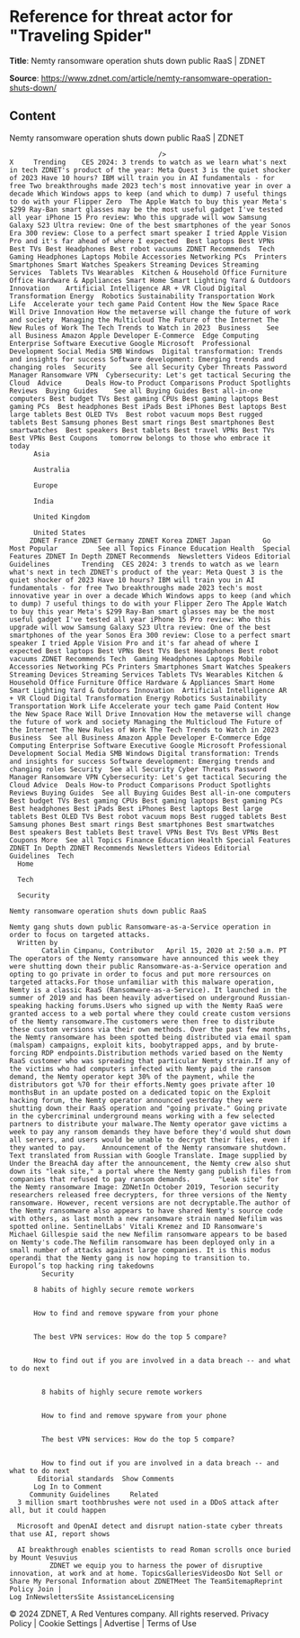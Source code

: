 # Reference for threat actor for "Traveling Spider"

**Title**: Nemty ransomware operation shuts down public RaaS | ZDNET

**Source**: https://www.zdnet.com/article/nemty-ransomware-operation-shuts-down/

## Content




Nemty ransomware operation shuts down public RaaS | ZDNET


                                         />                                                                                                                                                                                                     X     Trending    CES 2024: 3 trends to watch as we learn what's next in tech ZDNET's product of the year: Meta Quest 3 is the quiet shocker of 2023 Have 10 hours? IBM will train you in AI fundamentals - for free Two breakthroughs made 2023 tech's most innovative year in over a decade Which Windows apps to keep (and which to dump) 7 useful things to do with your Flipper Zero  The Apple Watch to buy this year Meta's $299 Ray-Ban smart glasses may be the most useful gadget I've tested all year iPhone 15 Pro review: Who this upgrade will wow Samsung Galaxy S23 Ultra review: One of the best smartphones of the year Sonos Era 300 review: Close to a perfect smart speaker I tried Apple Vision Pro and it's far ahead of where I expected  Best laptops Best VPNs Best TVs Best Headphones Best robot vacuums ZDNET Recommends  Tech    Gaming Headphones Laptops Mobile Accessories Networking PCs  Printers Smartphones Smart Watches Speakers Streaming Devices Streaming Services  Tablets TVs Wearables  Kitchen & Household Office Furniture Office Hardware & Appliances Smart Home Smart Lighting Yard & Outdoors  Innovation    Artificial Intelligence AR + VR Cloud Digital Transformation Energy  Robotics Sustainability Transportation Work Life  Accelerate your tech game Paid Content How the New Space Race Will Drive Innovation How the metaverse will change the future of work and society  Managing the Multicloud The Future of the Internet The New Rules of Work The Tech Trends to Watch in 2023  Business    See all Business Amazon Apple Developer E-Commerce  Edge Computing Enterprise Software Executive Google Microsoft  Professional Development Social Media SMB Windows  Digital transformation: Trends and insights for success Software development: Emerging trends and changing roles  Security      See all Security Cyber Threats Password Manager Ransomware VPN  Cybersecurity: Let's get tactical Securing the Cloud  Advice      Deals How-to Product Comparisons Product Spotlights Reviews  Buying Guides    See all Buying Guides Best all-in-one computers Best budget TVs Best gaming CPUs Best gaming laptops Best gaming PCs  Best headphones Best iPads Best iPhones Best laptops Best large tablets Best OLED TVs  Best robot vacuum mops Best rugged tablets Best Samsung phones Best smart rings Best smartphones Best smartwatches  Best speakers Best tablets Best travel VPNs Best TVs Best VPNs Best Coupons   tomorrow belongs to those who embrace it today       
          Asia
        
          Australia
        
          Europe
        
          India
        
          United Kingdom
        
          United States
         ZDNET France ZDNET Germany ZDNET Korea ZDNET Japan        Go  Most Popular          See all Topics Finance Education Health  Special Features ZDNET In Depth ZDNET Recommends  Newsletters Videos Editorial Guidelines        Trending  CES 2024: 3 trends to watch as we learn what's next in tech ZDNET's product of the year: Meta Quest 3 is the quiet shocker of 2023 Have 10 hours? IBM will train you in AI fundamentals - for free Two breakthroughs made 2023 tech's most innovative year in over a decade Which Windows apps to keep (and which to dump) 7 useful things to do with your Flipper Zero The Apple Watch to buy this year Meta's $299 Ray-Ban smart glasses may be the most useful gadget I've tested all year iPhone 15 Pro review: Who this upgrade will wow Samsung Galaxy S23 Ultra review: One of the best smartphones of the year Sonos Era 300 review: Close to a perfect smart speaker I tried Apple Vision Pro and it's far ahead of where I expected Best laptops Best VPNs Best TVs Best Headphones Best robot vacuums ZDNET Recommends Tech  Gaming Headphones Laptops Mobile Accessories Networking PCs Printers Smartphones Smart Watches Speakers Streaming Devices Streaming Services Tablets TVs Wearables Kitchen & Household Office Furniture Office Hardware & Appliances Smart Home Smart Lighting Yard & Outdoors Innovation  Artificial Intelligence AR + VR Cloud Digital Transformation Energy Robotics Sustainability Transportation Work Life Accelerate your tech game Paid Content How the New Space Race Will Drive Innovation How the metaverse will change the future of work and society Managing the Multicloud The Future of the Internet The New Rules of Work The Tech Trends to Watch in 2023 Business  See all Business Amazon Apple Developer E-Commerce Edge Computing Enterprise Software Executive Google Microsoft Professional Development Social Media SMB Windows Digital transformation: Trends and insights for success Software development: Emerging trends and changing roles Security  See all Security Cyber Threats Password Manager Ransomware VPN Cybersecurity: Let's get tactical Securing the Cloud Advice  Deals How-to Product Comparisons Product Spotlights Reviews Buying Guides  See all Buying Guides Best all-in-one computers Best budget TVs Best gaming CPUs Best gaming laptops Best gaming PCs Best headphones Best iPads Best iPhones Best laptops Best large tablets Best OLED TVs Best robot vacuum mops Best rugged tablets Best Samsung phones Best smart rings Best smartphones Best smartwatches Best speakers Best tablets Best travel VPNs Best TVs Best VPNs Best Coupons More  See all Topics Finance Education Health Special Features ZDNET In Depth ZDNET Recommends Newsletters Videos Editorial Guidelines  Tech     
      Home
    
      Tech
    
      Security
      
    Nemty ransomware operation shuts down public RaaS
   
    Nemty gang shuts down public Ransomware-as-a-Service operation in order to focus on targeted attacks.
      Written by 
            Catalin Cimpanu, Contributor   April 15, 2020 at 2:50 a.m. PT                      The operators of the Nemty ransomware have announced this week they were shutting down their public Ransomware-as-a-Service operation and opting to go private in order to focus and put more rersources on targeted attacks.For those unfamiliar with this malware operation, Nemty is a classic RaaS (Ransomware-as-a-Service). It launched in the summer of 2019 and has been heavily advertised on underground Russian-speaking hacking forums.Users who signed up with the Nemty RaaS were granted access to a web portal where they could create custom versions of the Nemty ransomware.The customers were then free to distribute these custom versions via their own methods. Over the past few months, the Nemty ransomware has been spotted being distributed via email spam (malspam) campaigns, exploit kits, boobytrapped apps, and by brute-forcing RDP endpoints.Distribution methods varied based on the Nemty RaaS customer who was spreading that particular Nemty strain.If any of the victims who had computers infected with Nemty paid the ransom demand, the Nemty operator kept 30% of the payment, while the distributors got %70 for their efforts.Nemty goes private after 10 monthsBut in an update posted on a dedicated topic on the Exploit hacking forum, the Nemty operator announced yesterday they were shutting down their RaaS operation and "going private." Going private in the cybercriminal underground means working with a few selected partners to distribute your malware.The Nemty operator gave victims a week to pay any ransom demands they have before they'd would shut down all servers, and users would be unable to decrypt their files, even if they wanted to pay.    Announcement of the Nemty ransomware shutdown. Text translated from Russian with Google Translate. Image supplied by Under the BreachA day after the announcement, the Nemty crew also shut down its "leak site," a portal where the Nemty gang publish files from companies that refused to pay ransom demands.       "Leak site" for the Nemty ransomware Image: ZDNetIn October 2019, Tesorion security researchers released free decrypters, for three versions of the Nemty ransomware. However, recent versions are not decryptable.The author of the Nemty ransomware also appears to have shared Nemty's source code with others, as last month a new ransomware strain named Nefilim was spotted online. SentinelLabs' Vitali Kremez and ID Ransomware's Michael Gillespie said the new Nefilim ransomware appears to be based on Nemty's code.The Nefilim ransomware has been deployed only in a small number of attacks against large companies. It is this modus operandi that the Nemty gang is now hoping to transition to.
    Europol’s top hacking ring takedowns
            Security    

          8 habits of highly secure remote workers
         

          How to find and remove spyware from your phone
         

          The best VPN services: How do the top 5 compare?
         

          How to find out if you are involved in a data breach -- and what to do next
            

            8 habits of highly secure remote workers
           

            How to find and remove spyware from your phone
           

            The best VPN services: How do the top 5 compare?
           

            How to find out if you are involved in a data breach -- and what to do next
           Editorial standards  Show Comments  
          Log In to Comment
         Community Guidelines     Related   
      3 million smart toothbrushes were not used in a DDoS attack after all, but it could happen
      
      Microsoft and OpenAI detect and disrupt nation-state cyber threats that use AI, report shows
      
      AI breakthrough enables scientists to read Roman scrolls once buried by Mount Vesuvius
              ZDNET we equip you to harness the power of disruptive innovation, at work and at home. TopicsGalleriesVideosDo Not Sell or Share My Personal Information about ZDNETMeet The TeamSitemapReprint Policy Join |
    Log InNewslettersSite AssistanceLicensing     
  © 2024 ZDNET, A Red Ventures company. All rights reserved.
 Privacy Policy |
  Cookie Settings |
  Advertise |
  Terms of Use 



